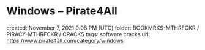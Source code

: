 # Windows – Pirate4All

created: November 7, 2021 9:08 PM (UTC)
folder: BOOKMRKS-MTHRFCKR / PIRACY-MTHRFCKR / CRACKS
tags: software cracks
url: https://www.pirate4all.com/category/windows